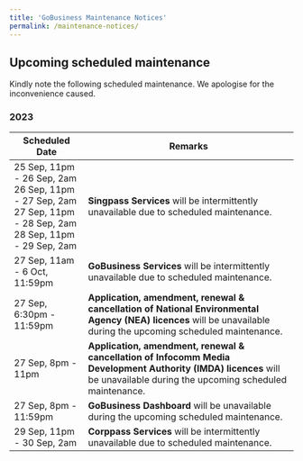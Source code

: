 ```yaml
---
title: 'GoBusiness Maintenance Notices'
permalink: /maintenance-notices/
---
```


## Upcoming scheduled maintenance

Kindly note the following scheduled maintenance. We apologise for the inconvenience caused.

### 2023 

| **Scheduled Date** | **Remarks** | 
|  -----------   |------------------| 
| 25 Sep, 11pm - 26 Sep, 2am<br>26 Sep, 11pm - 27 Sep, 2am<br>27 Sep, 11pm - 28 Sep, 2am<br>28 Sep, 11pm - 29 Sep, 2am | **Singpass Services** will be intermittently unavailable due to scheduled maintenance. |
| 27 Sep, 11am - 6 Oct, 11:59pm | **GoBusiness Services** will be intermittently unavailable due to scheduled maintenance. |
| 27 Sep, 6:30pm - 11:59pm | **Application, amendment, renewal & cancellation of National Environmental Agency (NEA) licences** will be unavailable during the upcoming scheduled maintenance. |
| 27 Sep, 8pm - 11pm | **Application, amendment, renewal & cancellation of Infocomm Media Development Authority (IMDA) licences** will be unavailable during the upcoming scheduled maintenance. | 
| 27 Sep, 8pm - 11:59pm | **GoBusiness Dashboard** will be unavailable during the upcoming scheduled maintenance. | 
| 29 Sep, 11pm - 30 Sep, 2am | **Corppass Services** will be intermittently unavailable due to scheduled maintenance. | 


<script src="/jquery/jquery.min.js"></script>
<script src="/jquery/resize-tables.js"></script>

